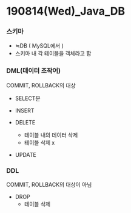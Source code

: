 # 190814(Wed)_Java\_DB

### 스키마

- ≒DB ( MySQL에서 )
- 스키마 내 각 테이블을 객체라고 함

### DML(데이터 조작어)

COMMIT, ROLLBACK의 대상

- SELECT문

- INSERT
- DELETE
  - 테이블 내의 데이터 삭제
  - 테이블 삭제 x
- UPDATE

### DDL

COMMIT, ROLLBACK의 대상이 아님

- DROP
  - 테이블 삭제